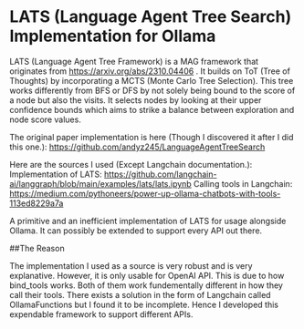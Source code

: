 # LATS (Language Agent Tree Search) Implementation for Ollama
LATS (Language Agent Tree Framework) is a MAG framework that originates from https://arxiv.org/abs/2310.04406 . It builds on ToT (Tree of Thoughts) by incorporating a MCTS (Monte Carlo Tree Selection). This tree works differently from BFS or DFS by not solely being bound to the score of a node but also the visits. It selects nodes by looking at their upper confidence bounds which aims to strike a balance between exploration and node score values.

The original paper implementation is here (Though I discovered it after I did this one.): https://github.com/andyz245/LanguageAgentTreeSearch

Here are the sources I used (Except Langchain documentation.):
Implementation of LATS: https://github.com/langchain-ai/langgraph/blob/main/examples/lats/lats.ipynb
Calling tools in Langchain: https://medium.com/pythoneers/power-up-ollama-chatbots-with-tools-113ed8229a7a

A primitive and an inefficient implementation of LATS for usage alongside Ollama. It can possibly be extended to support every API out there.

##The Reason

The implementation I used as a source is very robust and is very explanative. However, it is only usable for OpenAI API. This is due to how bind_tools works. Both of them work fundementally different in how they call their tools. There exists a solution in the form of Langchain called OllamaFunctions but I found it to be incomplete. Hence I developed this expendable framework to support different APIs.